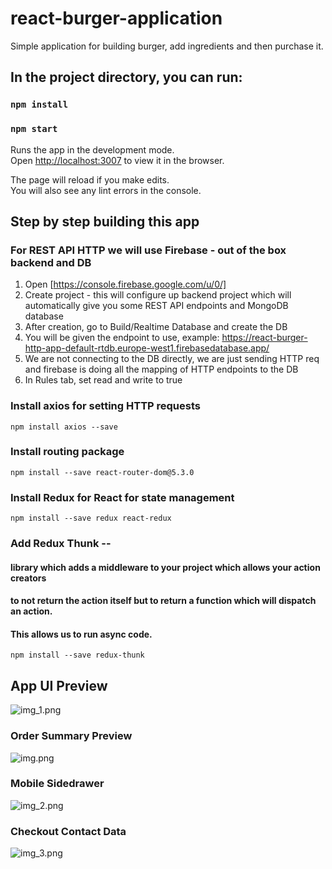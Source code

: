 # react-burger-application

Simple application for building burger, add ingredients and then purchase it.

## In the project directory, you can run:

### `npm install`

### `npm start`

Runs the app in the development mode.<br />
Open [http://localhost:3007](http://localhost:3007) to view it in the browser.

The page will reload if you make edits.<br />
You will also see any lint errors in the console.

## Step by step building this app

### For REST API HTTP we will use Firebase - out of the box backend and DB

1. Open [https://console.firebase.google.com/u/0/]
2. Create project - this will configure up backend project which will automatically give you some REST API endpoints
   and MongoDB database
3. After creation, go to Build/Realtime Database and create the DB
4. You will be given the endpoint to use, example: https://react-burger-http-app-default-rtdb.europe-west1.firebasedatabase.app/
5. We are not connecting to the DB directly, we are just sending HTTP req and firebase is doing all the mapping of HTTP
   endpoints to the DB
6. In Rules tab, set read and write to true

### Install axios for setting HTTP requests

`npm install axios --save`

### Install routing package

`npm install --save react-router-dom@5.3.0`

### Install Redux for React for state management

`npm install --save redux react-redux`

### Add Redux Thunk --

#### library which adds a middleware to your project which allows your action creators

#### to not return the action itself but to return a function which will dispatch an action.

#### This allows us to run async code.

`npm install --save redux-thunk`

## App UI Preview

![img_1.png](img_1.png)

### Order Summary Preview

![img.png](img.png)

### Mobile Sidedrawer

![img_2.png](img_2.png)

### Checkout Contact Data

![img_3.png](img_3.png)
